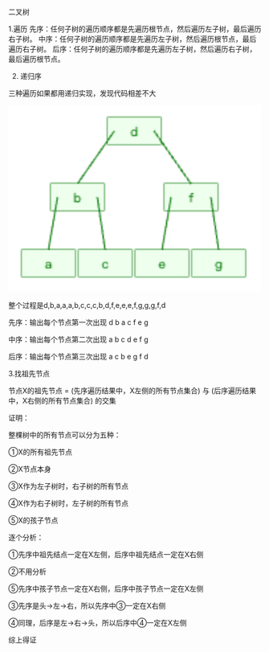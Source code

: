 二叉树

1.遍历
先序：任何子树的遍历顺序都是先遍历根节点，然后遍历左子树，最后遍历右子树。
中序：任何子树的遍历顺序都是先遍历左子树，然后遍历根节点，最后遍历右子树。
后序：任何子树的遍历顺序都是先遍历左子树，然后遍历右子树，最后遍历根节点。

2. 递归序

三种遍历如果都用递归实现，发现代码相差不大

![image.png](assets/image.png?t=1694105856794)

整个过程是d,b,a,a,a,b,c,c,c,b,d,f,e,e,e,f,g,g,g,f,d

先序：输出每个节点第一次出现 d b a c f e g

中序：输出每个节点第二次出现 a b c d e f g

后序：输出每个节点第三次出现 a c b e g f d

3.找祖先节点

节点X的祖先节点 = (先序遍历结果中，X左侧的所有节点集合) 与 (后序遍历结果中，X右侧的所有节点集合) 的交集

证明：

整棵树中的所有节点可以分为五种：

①X的所有祖先节点

②X节点本身

③X作为左子树时，右子树的所有节点

④X作为右子树时，左子树的所有节点

⑤X的孩子节点

逐个分析：

①先序中祖先结点一定在X左侧，后序中祖先结点一定在X右侧

②不用分析

⑤先序中孩子节点一定在X右侧，后序中孩子节点一定在X左侧

③先序是头→左→右，所以先序中③一定在X右侧

④同理，后序是左→右→头，所以后序中④一定在X左侧

综上得证
